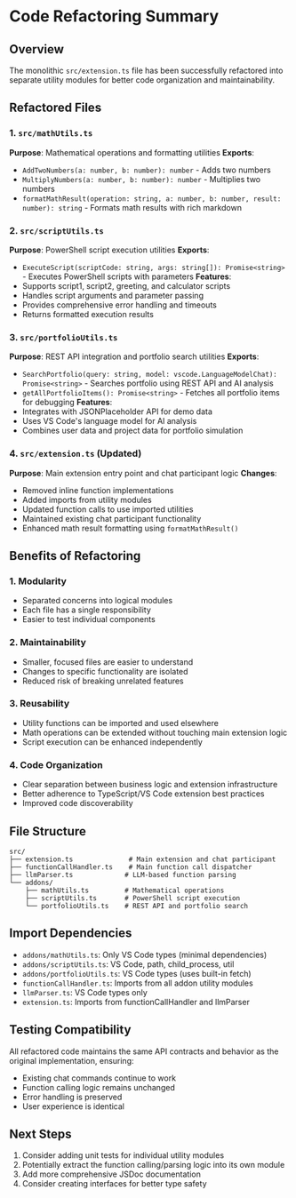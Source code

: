# Code Refactoring Summary

## Overview
The monolithic `src/extension.ts` file has been successfully refactored into separate utility modules for better code organization and maintainability.

## Refactored Files

### 1. `src/mathUtils.ts`
**Purpose**: Mathematical operations and formatting utilities
**Exports**:
- `AddTwoNumbers(a: number, b: number): number` - Adds two numbers
- `MultiplyNumbers(a: number, b: number): number` - Multiplies two numbers
- `formatMathResult(operation: string, a: number, b: number, result: number): string` - Formats math results with rich markdown

### 2. `src/scriptUtils.ts`
**Purpose**: PowerShell script execution utilities
**Exports**:
- `ExecuteScript(scriptCode: string, args: string[]): Promise<string>` - Executes PowerShell scripts with parameters
**Features**:
- Supports script1, script2, greeting, and calculator scripts
- Handles script arguments and parameter passing
- Provides comprehensive error handling and timeouts
- Returns formatted execution results

### 3. `src/portfolioUtils.ts`
**Purpose**: REST API integration and portfolio search utilities
**Exports**:
- `SearchPortfolio(query: string, model: vscode.LanguageModelChat): Promise<string>` - Searches portfolio using REST API and AI analysis
- `getAllPortfolioItems(): Promise<string>` - Fetches all portfolio items for debugging
**Features**:
- Integrates with JSONPlaceholder API for demo data
- Uses VS Code's language model for AI analysis
- Combines user data and project data for portfolio simulation

### 4. `src/extension.ts` (Updated)
**Purpose**: Main extension entry point and chat participant logic
**Changes**:
- Removed inline function implementations
- Added imports from utility modules
- Updated function calls to use imported utilities
- Maintained existing chat participant functionality
- Enhanced math result formatting using `formatMathResult()`

## Benefits of Refactoring

### 1. **Modularity**
- Separated concerns into logical modules
- Each file has a single responsibility
- Easier to test individual components

### 2. **Maintainability**
- Smaller, focused files are easier to understand
- Changes to specific functionality are isolated
- Reduced risk of breaking unrelated features

### 3. **Reusability**
- Utility functions can be imported and used elsewhere
- Math operations can be extended without touching main extension logic
- Script execution can be enhanced independently

### 4. **Code Organization**
- Clear separation between business logic and extension infrastructure
- Better adherence to TypeScript/VS Code extension best practices
- Improved code discoverability

## File Structure
```
src/
├── extension.ts              # Main extension and chat participant
├── functionCallHandler.ts    # Main function call dispatcher
├── llmParser.ts             # LLM-based function parsing
└── addons/
    ├── mathUtils.ts         # Mathematical operations
    ├── scriptUtils.ts       # PowerShell script execution
    └── portfolioUtils.ts    # REST API and portfolio search
```

## Import Dependencies
- `addons/mathUtils.ts`: Only VS Code types (minimal dependencies)
- `addons/scriptUtils.ts`: VS Code, path, child_process, util
- `addons/portfolioUtils.ts`: VS Code types (uses built-in fetch)
- `functionCallHandler.ts`: Imports from all addon utility modules
- `llmParser.ts`: VS Code types only
- `extension.ts`: Imports from functionCallHandler and llmParser

## Testing Compatibility
All refactored code maintains the same API contracts and behavior as the original implementation, ensuring:
- Existing chat commands continue to work
- Function calling logic remains unchanged
- Error handling is preserved
- User experience is identical

## Next Steps
1. Consider adding unit tests for individual utility modules
2. Potentially extract the function calling/parsing logic into its own module
3. Add more comprehensive JSDoc documentation
4. Consider creating interfaces for better type safety
